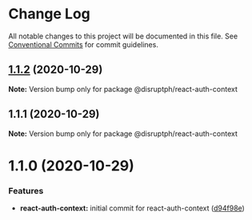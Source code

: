 # Change Log

All notable changes to this project will be documented in this file.
See [Conventional Commits](https://conventionalcommits.org) for commit guidelines.

## [1.1.2](https://github.com/disruptph/disruptjs/compare/@disruptph/react-auth-context@1.1.0...@disruptph/react-auth-context@1.1.2) (2020-10-29)

**Note:** Version bump only for package @disruptph/react-auth-context





## 1.1.1 (2020-10-29)

**Note:** Version bump only for package @disruptph/react-auth-context





# 1.1.0 (2020-10-29)


### Features

* **react-auth-context:** initial commit for react-auth-context ([d94f98e](https://github.com/disruptph/disruptjs/commit/d94f98e0e2752de30c69625ef09d70943e1d1d69))

